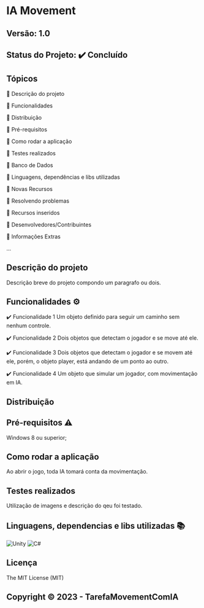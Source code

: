 # IA Movement
## Versão: 1.0 
## Status do Projeto: ✔️ Concluído

## Tópicos
🔹 Descrição do projeto 

🔹 Funcionalidades

🔹 Distribuição

🔹 Pré-requisitos

🔹 Como rodar a aplicação

🔹 Testes realizados

🔹 Banco de Dados

🔹 Linguagens, dependências e libs utilizadas

🔹 Novas Recursos

🔹 Resolvendo problemas

🔹 Recursos inseridos 

🔹 Desenvolvedores/Contribuintes

🔹 Informações Extras


...

## Descrição do projeto
Descrição breve do projeto compondo um paragrafo ou dois.

## Funcionalidades ⚙️
✔️ Funcionalidade 1
Um objeto definido para seguir um caminho sem nenhum controle.

✔️ Funcionalidade 2
Dois objetos que detectam o jogador e se move até ele.

✔️ Funcionalidade 3
Dois objetos que detectam o jogador e se movem até ele, porém, o objeto player, está andando de um ponto ao outro.

✔️ Funcionalidade 4
Um objeto que simular um jogador, com movimentação em IA.

## Distribuição

## Pré-requisitos ⚠️    
Windows 8 ou superior; 

## Como rodar a aplicação 
Ao abrir o jogo, toda IA tomará conta da movimentação.

## Testes realizados
Utilização de imagens e descrição do qeu foi testado.

## Linguagens, dependencias e libs utilizadas 📚
![Unity](https://img.shields.io/badge/Unity-100000?style=for-the-badge&logo=unity&logoColor=white)
![C#](https://img.shields.io/badge/C%23-239120?style=for-the-badge&logo=c-sharp&logoColor=white)

## Licença
The MIT License (MIT)

## Copyright ©️ 2023 - TarefaMovementComIA

